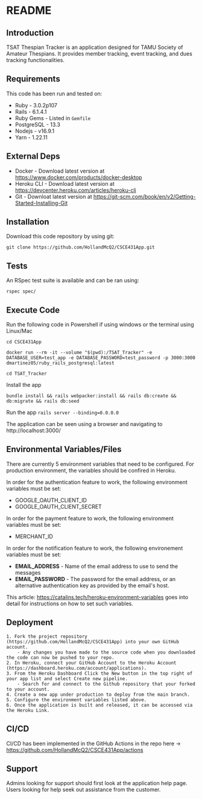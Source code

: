 # README

## Introduction ##

TSAT Thespian Tracker is an application designed for TAMU Society of Amateur Thespians. It provides member tracking, event tracking, and dues tracking functionalities.

## Requirements ##

This code has been run and tested on:

* Ruby - 3.0.2p107
* Rails - 6.1.4.1
* Ruby Gems - Listed in `Gemfile`
* PostgreSQL - 13.3 
* Nodejs - v16.9.1
* Yarn - 1.22.11


## External Deps  ##

* Docker - Download latest version at https://www.docker.com/products/docker-desktop
* Heroku CLI - Download latest version at https://devcenter.heroku.com/articles/heroku-cli
* Git - Downloat latest version at https://git-scm.com/book/en/v2/Getting-Started-Installing-Git

## Installation ##

Download this code repository by using git:

 `git clone https://github.com/HollandMcQ2/CSCE431App.git`


## Tests ##

An RSpec test suite is available and can be ran using:

  `rspec spec/`

## Execute Code ##

Run the following code in Powershell if using windows or the terminal using Linux/Mac

  `cd CSCE431App`

  `docker run --rm -it --volume "$(pwd):/TSAT_Tracker" -e DATABASE_USER=test_app -e DATABASE_PASSWORD=test_password -p 3000:3000 dmartinez05/ruby_rails_postgresql:latest`

  `cd TSAT_Tracker`

Install the app

  `bundle install && rails webpacker:install && rails db:create && db:migrate && rails db:seed`

Run the app
  `rails server --binding=0.0.0.0`

The application can be seen using a browser and navigating to http://localhost:3000/

## Environmental Variables/Files ##

There are currently 5 environment variables that need to be configured. For production environment, the variables should be confired in Heroku.

In order for the authentication feature to work, the following environment variables must be set:
* GOOGLE_OAUTH_CLIENT_ID
* GOOGLE_OAUTH_CLIENT_SECRET

In order for the payment feature to work, the following environment variables must be set:
* MERCHANT_ID

In order for the notification feature to work, the following environement variables must be set:

* **EMAIL_ADDRESS** - Name of the email address to use to send the messages
* **EMAIL_PASSWORD** - The password for the email address, or an alternative authentication key as provided by the email's host.

This article: https://catalins.tech/heroku-environment-variables goes into detail for instructions on how to set such variables.

## Deployment ##


    1. Fork the project repository (https://github.com/HollandMcQ2/CSCE431App) into your own GitHub account.
        - Any changes you have made to the source code when you downloaded the code can now be pushed to your repo.
    2. In Heroku, connect your GitHub Account to the Heroku Account (https://dashboard.heroku.com/account/applications).
    3. From the Heroku Dashboard Click the New button in the top right of your app list and select Create new pipeline.
        - Search for and connect to the Github repository that your forked to your account.
    4. Create a new app under production to deploy from the main branch.
    5. Configure the environment variables listed above.
    6. Once the application is built and released, it can be accessed via the Heroku Link.



## CI/CD ##

CI/CD has been implemented in the GitHub Actions in the repo here -> https://github.com/HollandMcQ2/CSCE431App/actions

## Support ##

Admins looking for support should first look at the application help page.
Users looking for help seek out assistance from the customer.
